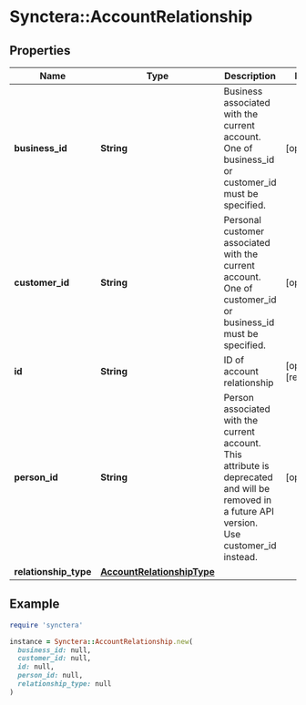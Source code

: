 # Synctera::AccountRelationship

## Properties

| Name | Type | Description | Notes |
| ---- | ---- | ----------- | ----- |
| **business_id** | **String** | Business associated with the current account. One of business_id or customer_id must be specified. | [optional] |
| **customer_id** | **String** | Personal customer associated with the current account. One of customer_id or business_id must be specified. | [optional] |
| **id** | **String** | ID of account relationship | [optional][readonly] |
| **person_id** | **String** | Person associated with the current account. This attribute is deprecated and will be removed in a future API version. Use customer_id instead. | [optional] |
| **relationship_type** | [**AccountRelationshipType**](AccountRelationshipType.md) |  |  |

## Example

```ruby
require 'synctera'

instance = Synctera::AccountRelationship.new(
  business_id: null,
  customer_id: null,
  id: null,
  person_id: null,
  relationship_type: null
)
```

